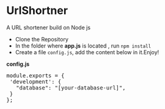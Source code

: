 # UrlShortner
A URL shortener build on Node js

<ul>
<li>Clone the Repository</li>
<li>In the folder where <strong>app.js</strong> is located , run <code>npm install</code></li>
<li>Create a file <code>config.js</code>, add the content below in it.Enjoy!</li>
</ul>

<strong>config.js</strong>
<pre>
module.exports = {
 'development': {
   "database": "[your-database-url]", 
 }
};

</pre>
